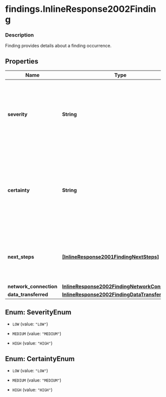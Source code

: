 # findings.InlineResponse2002Finding

### Description

Finding provides details about a finding occurrence.

## Properties
Name | Type | Description | Notes
------------ | ------------- | ------------- | -------------
**severity** | **String** | Note provider-assigned severity/impact ranking - LOW&amp;#58; Low Impact - MEDIUM&amp;#58; Medium Impact - HIGH&amp;#58; High Impact | [optional] 
**certainty** | **String** | Note provider-assigned confidence on the validity of an occurrence - LOW&amp;#58; Low Certainty - MEDIUM&amp;#58; Medium Certainty - HIGH&amp;#58; High Certainty | [optional] 
**next_steps** | [**[InlineResponse2001FindingNextSteps]**](InlineResponse2001FindingNextSteps.md) | Remediation steps for the issues reported in this finding. They override the note&#39;s next steps. | [optional] 
**network_connection** | [**InlineResponse2002FindingNetworkConnection**](InlineResponse2002FindingNetworkConnection.md) |  | [optional] 
**data_transferred** | [**InlineResponse2002FindingDataTransferred**](InlineResponse2002FindingDataTransferred.md) |  | [optional] 


<a name="SeverityEnum"></a>
## Enum: SeverityEnum


* `LOW` (value: `"LOW"`)

* `MEDIUM` (value: `"MEDIUM"`)

* `HIGH` (value: `"HIGH"`)




<a name="CertaintyEnum"></a>
## Enum: CertaintyEnum


* `LOW` (value: `"LOW"`)

* `MEDIUM` (value: `"MEDIUM"`)

* `HIGH` (value: `"HIGH"`)



